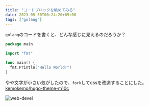 ```yaml
---
title: "コードブロックを眺めてみる"
date: 2023-05-30T00:24:20+09:00
tags: ["golang"]
---
```


`golang`のコードを書くと、どんな感じに見えるのだろうか？

```go
package main

import "fmt"

func main() {
  fmt.Println("Hello World!")
}
```

やや文字が小さい気がしたので、`fork`してcssを改造することにした。
[kemokemo/hugo-theme-m10c](https://github.com/kemokemo/hugo-theme-m10c)

![web-devel](../assets/2023-05-30-web-devel.png)
